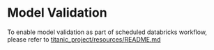 # Model Validation
To enable model validation as part of scheduled databricks workflow, please refer to [titanic_project/resources/README.md](../resources/README.md)
